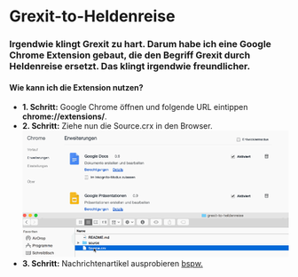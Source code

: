 # Grexit-to-Heldenreise

### Irgendwie klingt Grexit zu hart. Darum habe ich eine Google Chrome Extension gebaut, die den Begriff Grexit durch Heldenreise ersetzt. Das klingt irgendwie freundlicher. 

#### Wie kann ich die Extension nutzen?

* __1. Schritt:__ Google Chrome öffnen und folgende URL eintippen __chrome://extensions/__.
* __2. Schritt:__ Ziehe nun die Source.crx in den Browser. 
![](source/img/grexit-to-heldenreise.gif)
* __3. Schritt:__ Nachrichtenartikel ausprobieren [bspw.](http://www.welt.de/debatte/kommentare/article143216346/Tsipras-hat-von-Anfang-an-den-Grexit-eingeplant.html)



